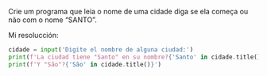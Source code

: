 Crie um programa que leia o nome de uma cidade diga se ela começa ou não com o nome “SANTO”.

Mi resolucción:

```python
cidade = input('Digite el nombre de alguna ciudad:')  
print(f'La ciudad tiene "Santo" en su nombre?{'Santo' in cidade.title()}')  
print(f'Y "São"?{'São' in cidade.title()}')

```